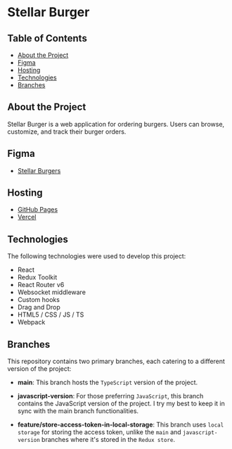 # Stellar Burger

## Table of Contents

- [About the Project](#about-the-project)
- [Figma](#figma)
- [Hosting](#hosting)
- [Technologies](#technologies)
- [Branches](#branches)

## About the Project

Stellar Burger is a web application for ordering burgers. Users can browse, customize, and track their burger orders.

## Figma

- [Stellar Burgers](<https://www.figma.com/file/Cw6N4OO8K4ewQ6I4xfzU3X/React_Stellar_Burger?node-id=724%3A432&mode=dev>)


## Hosting


- [GitHub Pages](<https://private-lazy-val.github.io/react-stellar-burger/>)
- [Vercel](<https://react-stellar-burger.vercel.app/>)

## Technologies

The following technologies were used to develop this project:

- React
- Redux Toolkit
- React Router v6
- Websocket middleware
- Custom hooks
- Drag and Drop
- HTML5 / CSS / JS / TS
- Webpack

## Branches

This repository contains two primary branches, each catering to a different version of the project:

- **main**: This branch hosts the `TypeScript` version of the project. 

- **javascript-version**: For those preferring `JavaScript`, this branch contains the JavaScript version of the project. I try my best to keep it in sync with the main branch functionalities.

- **feature/store-access-token-in-local-storage**: This branch uses `local storage` for storing the access token, unlike the `main` and `javascript-version` branches where it's stored in the `Redux store`.
